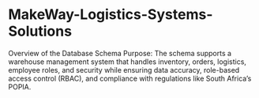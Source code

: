 # MakeWay-Logistics-Systems-Solutions
Overview of the Database Schema Purpose: The schema supports a warehouse management system that handles inventory, orders, logistics, employee roles, and security while ensuring data accuracy, role-based access control (RBAC), and compliance with regulations like South Africa’s POPIA.
